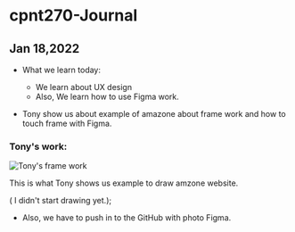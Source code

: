 # cpnt270-Journal

## Jan 18,2022

- What we learn today:
   - We learn about UX design 
   - Also, We learn how to use Figma work. 

- Tony show us about example of amazone about frame work and how to touch frame with Figma. 

### Tony's work: 

![Tony's frame work](https://user-images.githubusercontent.com/56320722/150210631-093cec2f-4044-4b06-81eb-293c06401d29.JPG)


This is what Tony shows us example to draw amzone website. 

( I didn't start drawing yet.);

- Also, we have to push in to the GitHub with photo Figma. 
